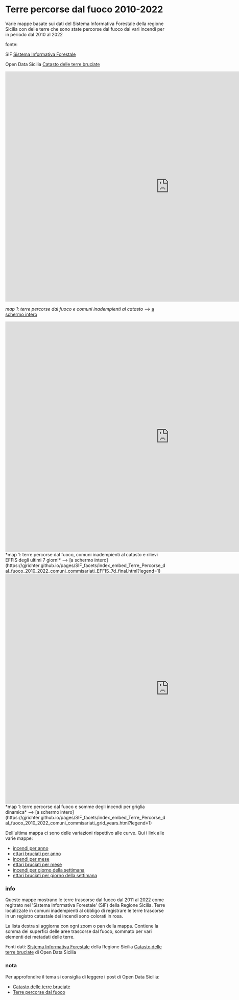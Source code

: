 # Terre percorse dal fuoco 2010-2022

Varie mappe basate sui dati del Sistema Informativa Forestale della regione Sicilia con delle terre che sono state percorse dal fuoco dai vari incendi per in periodo dal 2010 al 2022

fonte:	

SIF [Sistema Informativa Forestale](https://sif.regione.sicilia.it/ilportale/)

Open Data Sicilia [Catasto delle terre bruciate](https://opendatasicilia.it/2023/08/10/catasto-delle-terre-bruciate/)

<iframe id="map1" width="1024px" height="720" frameborder="0" scrolling="no" marginheight="0" marginwidth="0" src="https://gjrichter.github.io/pages/SIF_facets/index_embed_Terre_Percorse_dal_fuoco_2010_2022_comuni_commisariati.html?legend=1"></iframe>

*map 1: terre percorse dal fuoco e comuni inadempienti al catasto*  --> [a schermo intero](https://gjrichter.github.io/pages/SIF_facets/index_embed_Terre_Percorse_dal_fuoco_2010_2022_comuni_commisariati.html?legend=1)



<iframe id="map2" width="1024px" height="720" frameborder="0" scrolling="no" marginheight="0" marginwidth="0" src="https://gjrichter.github.io/pages/SIF_facets/index_embed_Terre_Percorse_dal_fuoco_2010_2022_comuni_commisariati_EFFIS_7d_final.html?legend=1"></iframe>
*map 1: terre percorse dal fuoco, comuni inadempienti al catasto e rilievi EFFIS degli ultimi 7 giorni*  --> [a schermo intero](https://gjrichter.github.io/pages/SIF_facets/index_embed_Terre_Percorse_dal_fuoco_2010_2022_comuni_commisariati_EFFIS_7d_final.html?legend=1)




<iframe id="map2" width="1024px" height="720" frameborder="0" scrolling="no" marginheight="0" marginwidth="0" src="https://gjrichter.github.io/pages/SIF_facets/index_embed_Terre_Percorse_dal_fuoco_2010_2022_comuni_commisariati_grid_years.html?legend=1"></iframe>
*map 1: terre percorse dal fuoco e somme degli incendi per griglia dinamica*  --> [a schermo intero](https://gjrichter.github.io/pages/SIF_facets/index_embed_Terre_Percorse_dal_fuoco_2010_2022_comuni_commisariati_grid_years.html?legend=1)

Dell'ultima mappa ci sono delle variazioni rispettivo alle curve. Qui i link alle varie mappe:

- [incendi per anno](https://gjrichter.github.io/pages/SIF_facets/index_embed_Terre_Percorse_dal_fuoco_2010_2022_comuni_commisariati_grid_years.html?legend=1)
- [ettari bruciati per anno](https://gjrichter.github.io/pages/SIF_facets/index_embed_Terre_Percorse_dal_fuoco_2010_2022_comuni_commisariati_grid_years_ha.html?legend=1)
- [incendi per mese](https://gjrichter.github.io/pages/SIF_facets/index_embed_Terre_Percorse_dal_fuoco_2010_2022_comuni_commisariati_grid_month.html?legend=1)
- [ettari bruciati per mese](https://gjrichter.github.io/pages/SIF_facets/index_embed_Terre_Percorse_dal_fuoco_2010_2022_comuni_commisariati_grid_month_ha.html?legend=1)
- [incendi per giorno della settimana](https://gjrichter.github.io/pages/SIF_facets/index_embed_Terre_Percorse_dal_fuoco_2010_2022_comuni_commisariati_grid_day.html?legend=1)
- [ettari bruciati per giorno della settimana](https://gjrichter.github.io/pages/SIF_facets/index_embed_Terre_Percorse_dal_fuoco_2010_2022_comuni_commisariati_grid_day_ha.html?legend=1)



### info


Queste mappe mostrano le terre trascorse dal fuoco dal 2011 al 2022 come regitrato nel 'Sistema Informativa Forestale' (SIF) della Regione Sicilia. Terre localizzate in comuni inadempienti al obbligo di registrare le terre trascorse in un registro catastale dei incendi sono colorati in rosa. 

La lista  destra si aggiorna con ogni zoom o pan della mappa. Contiene la somma dei superfici delle aree trascorse dal fuoco, sommato per vari elementi dei metadati delle terre.
	
Fonti dati:
[Sistema Informativa Forestale](https://sif.regione.sicilia.it/ilportale)  della Regione Sicilia
[Catasto delle terre bruciate](https://opendatasicilia.it/2023/08/10/catasto-delle-terre-bruciate/) di Open Data Sicilia



### nota

Per approfondire il tema si consiglia di leggere i post di Open Data Sicilia:

- [Catasto delle terre bruciate](https://opendatasicilia.it/2023/08/10/catasto-delle-terre-bruciate)  
- [Terre percorse dal fuoco](https://opendatasicilia.it/2023/08/18/sicilia-terre-percorse-dal-fuoco)

